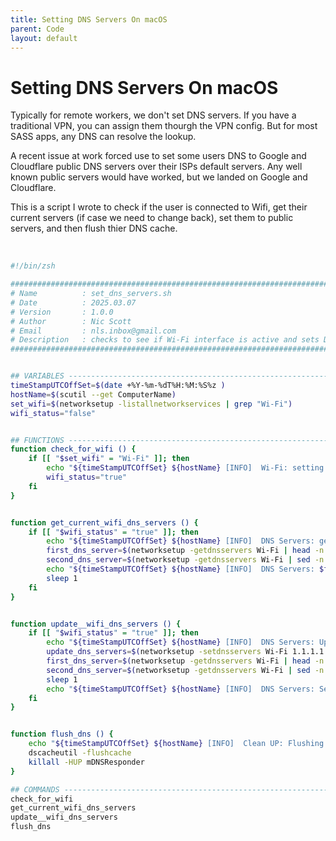 ```yaml
---
title: Setting DNS Servers On macOS
parent: Code
layout: default
---
```





# Setting DNS Servers On macOS

Typically for remote workers, we don't set DNS servers. If you have a traditional VPN, you can assign them thourgh the VPN config. But for most SASS apps, any DNS can resolve the lookup.

A recent issue at work forced use to set some users DNS to Google and Cloudflare public DNS servers over their ISPs default servers. Any well known public servers would have worked, but we landed on Google and Cloudflare.

This is a script I wrote to check if the user is connected to Wifi, get their current servers (if case we need to change back), set them to public servers, and then flush thier DNS cache.

<br>

```bash
#!/bin/zsh

################################################################################
# Name      	: set_dns_servers.sh                                                                                                                                                 
# Date          : 2025.03.07 
# Version       : 1.0.0                                                                                    
# Author       	: Nic Scott                                               
# Email         : nls.inbox@gmail.com   
# Description	: checks to see if Wi-Fi interface is active and sets DNS Servers                                     
################################################################################


## VARIABLES -------------------------------------------------------------------
timeStampUTCOffSet=$(date +%Y-%m-%dT%H:%M:%S%z )
hostName=$(scutil --get ComputerName)
set_wifi=$(networksetup -listallnetworkservices | grep "Wi-Fi")
wifi_status="false"


## FUNCTIONS ------------------------------------------------------------------- 
function check_for_wifi () {
    if [[ "$set_wifi" = "Wi-Fi" ]]; then
        echo "${timeStampUTCOffSet} ${hostName} [INFO]  Wi-Fi: setting WiFi status to true"
        wifi_status="true"
    fi
}


function get_current_wifi_dns_servers () {
    if [[ "$wifi_status" = "true" ]]; then
        echo "${timeStampUTCOffSet} ${hostName} [INFO]  DNS Servers: getting currnet servers"
        first_dns_server=$(networksetup -getdnsservers Wi-Fi | head -n 1 | xargs)
        second_dns_server=$(networksetup -getdnsservers Wi-Fi | sed -n '2 p' | xargs)
        echo "${timeStampUTCOffSet} ${hostName} [INFO]  DNS Servers: $first_dns_server $second_dns_server"
        sleep 1
    fi
}


function update__wifi_dns_servers () {
    if [[ "$wifi_status" = "true" ]]; then
        echo "${timeStampUTCOffSet} ${hostName} [INFO]  DNS Servers: Updating DNS Servers"
        update_dns_servers=$(networksetup -setdnsservers Wi-Fi 1.1.1.1 8.8.8.8)
        first_dns_server=$(networksetup -getdnsservers Wi-Fi | head -n 1 | xargs)
        second_dns_server=$(networksetup -getdnsservers Wi-Fi | sed -n '2 p' | xargs) 
        sleep 1
        echo "${timeStampUTCOffSet} ${hostName} [INFO]  DNS Servers: Servers are updated to $first_dns_server $second_dns_server"
    fi
}


function flush_dns () {
    echo "${timeStampUTCOffSet} ${hostName} [INFO]  Clean UP: Flushing DNS cache"
    dscacheutil -flushcache
    killall -HUP mDNSResponder
}

## COMMANDS -------------------------------------------------------------------- 
check_for_wifi
get_current_wifi_dns_servers
update__wifi_dns_servers
flush_dns
```


